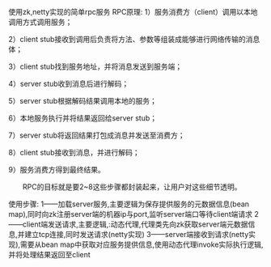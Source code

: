 使用zk,netty实现的简单rpc服务
RPC原理:
1）服务消费方（client）调用以本地调用方式调用服务；

2）client stub接收到调用后负责将方法、参数等组装成能够进行网络传输的消息体；

3）client stub找到服务地址，并将消息发送到服务端；

4）server stub收到消息后进行解码；

5）server stub根据解码结果调用本地的服务；

6）本地服务执行并将结果返回给server stub；

7）server stub将返回结果打包成消息并发送至消费方；

8）client stub接收到消息，并进行解码；

9）服务消费方得到最终结果。

　　RPC的目标就是要2~8这些步骤都封装起来，让用户对这些细节透明。


使用步骤:
1——加载server服务,主要逻辑为保存提供服务的元数据信息(bean map),同时向zk注册server端的机器ip与port,监听server端口等待client端请求
2——client端发送请求,主要逻辑,:动态代理,代理类先向zk获取server端元数据信息,并建立tcp连接,同时发送请求(netty实现)
3——server端接收到请求(netty实现),需要从bean map中获取对应服务提供信息,使用动态代理invoke实际执行逻辑,并将处理结果返回至client